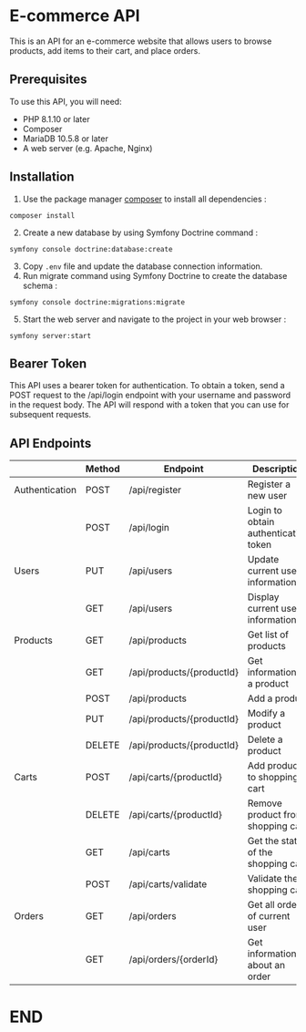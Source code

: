 # E-commerce API
This is an API for an e-commerce website that allows users to browse products,
add items to their cart, and place orders.

## Prerequisites
To use this API, you will need:

- PHP 8.1.10 or later
- Composer
- MariaDB 10.5.8 or later
- A web server (e.g. Apache, Nginx)

## Installation
1. Use the package manager
[composer](https://getcomposer.org/)
to install all dependencies :
```shell
composer install
```
2. Create a new database by using Symfony Doctrine command :
```shell
symfony console doctrine:database:create
```
3. Copy `.env` file and update the database connection information.
4. Run migrate command using Symfony Doctrine
to create the database schema :
```shell
symfony console doctrine:migrations:migrate
```
5. Start the web server and navigate to the project in your web browser :
```shell
symfony server:start
```

## Bearer Token
This API uses a bearer token for authentication. To obtain a token, send a POST request
to the /api/login endpoint with your username and password in the request body.
The API will respond with a token that you can use for subsequent requests.

## API Endpoints

|                | Method | Endpoint                  | Description                          |
|----------------|--------|---------------------------|--------------------------------------|
| Authentication | POST   | /api/register             | Register a new user                  |
|                | POST   | /api/login                | Login to obtain authentication token |
| Users          | PUT    | /api/users                | Update current user information      |
|                | GET    | /api/users                | Display current user information     |
| Products       | GET    | /api/products             | Get list of products                 |
|                | GET    | /api/products/{productId} | Get information of a product         |
|                | POST   | /api/products             | Add a product                        |
|                | PUT    | /api/products/{productId} | Modify a product                     |
|                | DELETE | /api/products/{productId} | Delete a product                     |
| Carts          | POST   | /api/carts/{productId}    | Add product to shopping cart         |
|                | DELETE | /api/carts/{productId}    | Remove product from shopping cart    |
|                | GET    | /api/carts                | Get the state of the shopping cart   |
|                | POST   | /api/carts/validate       | Validate the shopping cart           |
| Orders         | GET    | /api/orders               | Get all orders of current user       |
|                | GET    | /api/orders/{orderId}     | Get information about an order       |

# END